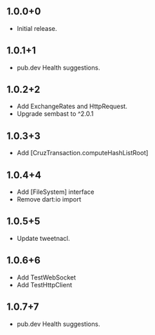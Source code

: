 ## 1.0.0+0

- Initial release.

## 1.0.1+1

- pub.dev Health suggestions.

## 1.0.2+2

- Add ExchangeRates and HttpRequest.
- Upgrade sembast to ^2.0.1

## 1.0.3+3

- Add [CruzTransaction.computeHashListRoot]

## 1.0.4+4

- Add [FileSystem] interface
- Remove dart:io import

## 1.0.5+5

- Update tweetnacl.

## 1.0.6+6

- Add TestWebSocket
- Add TestHttpClient

## 1.0.7+7

- pub.dev Health suggestions.

